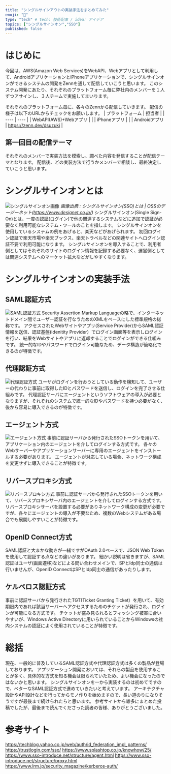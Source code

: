 ```yaml
---
title: "シングルサインアウトの実装手法をまとめてみた"
emoji: "🌊"
type: "tech" # tech: 技術記事 / idea: アイデア
topics: ["シングルサインオン","SSO"]
published: false
---
```


# はじめに
今回は、AWS(Amazon Web Services)をWebAPI、Webアプリとして利用して、AndroidアプリケーションとiPhoneアプリケーションで、シングルサインオンができるシステムの開発をZennを通して配信していこうと思います。
このシステム開発にあたり、それぞれのプラットフォーム毎に弊社内のメンバーを１人ずつアサインし、３人チームで実施してまいります。

それぞれのプラットフォーム毎に、各々のZennから配信していきます。
配信の様子は以下のURLからチェックをお願いします。
| プラットフォーム | 担当者 |
| ---- | ---- |
| WebAPI(AWS)+Webアプリ | |
| iPhoneアプリ | |
| Androidアプリ | https://zenn.dev/dsuzuki | 

## 第一回目の配信テーマ

それぞれのメンバーで実装方法を模索し、調べた内容を発信することが配信テーマとなります。
配信後、どの実装方法で行うかメンバーで相談し、最終決定していこうと思います。

# シングルサインオンとは
![シングルサインオン画像](https://www.designet.co.jp/ossinfo/openam/images/singlesignon.jpg)
*画像出典 : シングルサインオン(SSO)とは | OSSのデージーネット(https://www.designet.co.jp/)*
シングルサインオン(Single Sign-On)とは、一度の認証(ログイン)で他の関連するシステムなどに追加で認証が必要なく利用可能なシステム・ツールのことを指します。
シングルサインオンを使用しているシステムの例をあげると、楽天などがあげられます。
初回ログイン認証で楽天市場や楽天ブックス、楽天トラベルなどの関連サイトへログイン認証不要で利用可能になります。
シングルサインオンを導入することで、利用者側としてはそれぞれのサイトのログイン情報を記録する必要なく、運営側としては関連システムへのマーケット拡大などがしやすくなります。

# シングルサインオンの実装手法
## SAML認証方式
![SAML認証方式](/images/saml.png)
Security Assertion Markup Languageの略で、インターネットドメイン間でユーザー認証を行なうためのXMLをベースにした標準規格の総称です。
アクセスされたWebサイトやアプリ(Service Provider)からSAML認証情報を送信、認証基盤(Idenitity Provider）でログイン画面等を表示しログインを行い、結果をWebサイトやアプリに返却することでログインができる仕組みです。
統一的なIDやパスワードでログイン可能なため、データ構造が簡略化できるのが特徴です。

## 代理認証方式
![代理認証方式](/images/dairi.png)
ユーザがログインを行おうとしている動作を検知して、ユーザーの代わりに事前に取得したIDとパスワードを送信し、ログインを完了させる仕組みです。
代理認証サーバにエージェントというソフトウェアの導入が必要となりますが、それぞれのシステムで統一的なIDやパスワードを持つ必要がなく、後から容易に導入できるのが特徴です。

## エージェント方式
![エージェント方式](/images/agent.png)
事前に認証サーバから発行されたSSOトークンを用いて、アプリケーション内のエージェントを介してログインする方式です。
各々のWebサーバーやアプリケーションサーバーに専用のエージェントをインストールする必要があります。
エージェントが対応している場合、ネットワーク構成を変更せずに導入できることが特徴です。

## リバースプロキシ方式
![リバースプロキシ方式](/images/proxy.png)
事前に認証サーバから発行されたSSOトークンを用いて、リバースプロキシサーバ内のエージェントを介してログインする方式です。
リバースプロキシサーバを設置する必要がありネットワーク構成の変更が必要ですが、各々にエージェントの導入が不要なため、複数のWebシステムがある場合でも展開しやすいことが特徴です。

## OpenID Connect方式
SAML認証と大まかな動きが一緒ですがOAuth 2.0ベースで、JSON Web Tokenを使用して認証する点などの違いがあります。
細かい説明は省きますが、SAML認証はユーザ(画面遷移)などによる問い合わせメインで、SPとIdp同士の通信は行いませんが、OpenID ConnectはSPとIdp同士の通信があったりします。

## ケルベロス認証方式
事前に認証サーバから発行されたTGT(Ticket Granting Ticket）を用いて、有効期限内であれば該当サーバーへアクセスするためのチケットが発行され、ログインが可能になる方式です。
チケットが盗み見られるとフィッシング被害に合いやすいが、Windows Active Directoryに用いられていることからWindowsの社内システムの認証によく使用されていることが特徴です。

# 総括
現在、一般的に普及しているSAML認証方式や代理認証方式は多くの製品が登場しております。
アプリケーション開発においては、それらの製品を使用することが多く、具体的な方式を知る機会は限られていたため、よい機会になったのではないかと思います。
シングルサインオンを一から実装するのは初めてですので、ベターなSAML認証方式で進めていきたいと考えています。
アーキテクチャ設計やAPI設計などを行ってからモノ作りを始めますので、長い道のりになりそうですが最後まで続けられたらと思います。
参考サイトから雑多にまとめた投稿でしたが、最後まで読んでくださった読者の皆様、ありがとうございました。

# 参考サイト
https://techblog.yahoo.co.jp/web/auth/id_federation_impl_patterns/
https://trustlogin.com/sso/
https://www.splashtop.co.jp/knowhow/25/
https://www.sso-introduce.net/structure/agent.html
https://www.sso-introduce.net/structure/proxy.html
https://www.lrm.jp/security_magazine/kerberos-auth/